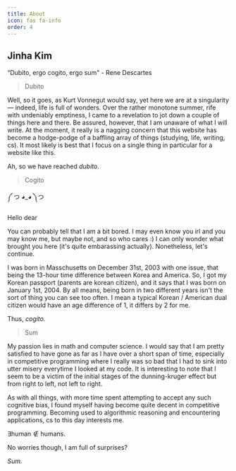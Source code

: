 ```yaml
---
title: About
icon: fas fa-info
order: 4
---
```

## Jinha Kim 

“Dubito, ergo cogito, ergo sum" - Rene Descartes 

> Dubito

Well, so it goes, as Kurt Vonnegut would say, yet here we are at a singularity — indeed, life is full of wonders. Over the rather monotone summer, rife with undeniably emptiness, I came to a revelation to jot down a couple of things here and there. Be assured, however, that I am unaware of what I will write. At the moment, it really is a nagging concern that this website has become a hodge-podge of a baffling array of things (studying, life, writing, cs). It most likely is best that I focus on a single thing in  particular for a website like this. 

Ah, so we have reached *dubito.* 

> Cogito 

༼ つ ◕_◕ ༽つ 

Hello dear  

You can probably tell that I am a bit bored. I may even know you irl and you may know me, but maybe not, and so who cares :) I can only wonder what brought you here (it's quite embarassing actually). Nonetheless, let's continue. 

I was born in Masschusetts on December 31st, 2003 with one issue, that being the 13-hour time difference between Korea and America. So, I got my Korean passport (parents are korean citizen), and it says that I was born on January 1st, 2004. By all means, being born in two different years isn't the sort of thing you can see too often. I mean a typical Korean / American dual citizen would have an age difference of 1, it differs by 2 for me. 

Thus, *cogito.* 

> Sum 

My passion lies in math and computer science. I would say that I am pretty satisfied to have gone as far as I have over a short span of time, especially in competitive programming where I really was so bad that I had to sink into utter misery everytime I looked at my code. It is interesting to note that I seem to be a victim of the initial stages of the dunning-kruger effect but from right to left, not left to right.  

As with all things, with more time spent attempting to accept any such cognitive bias, I found myself having become quite decent in competitive programming. Becoming used to algorithmic reasoning and encountering applications, cs to this day interests me. 

$\exists{\textrm{human}} \notin \textrm{humans}$. 

No worries though, I am full of surprises?  

*Sum.* 